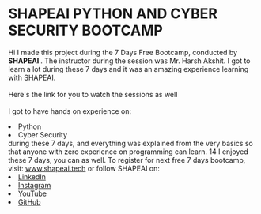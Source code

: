  # SHAPEAI PYTHON AND CYBER SECURITY BOOTCAMP
 Hi I made this project during the 7 Days Free Bootcamp, conducted by <b> SHAPEAI
 </b>.
 The instructor during the session was Mr. Harsh Akshit. I got to
 learn a lot during these 7 days and it was an amazing experience learning with SHAPEAI.
 <br><br>Here's the link for you to watch the sessions as well<br>
 <a href="https://www.youtube.com/watch?v=yZeJTQXvA-I&list=PL7zl8TDRnbuljbDX-DamOSa2h97499sP4">
 </a>
 <br>I got to have hands on experience on:
 <li>Python
 <li>Cyber Security
 <br>during these 7 days, and everything was explained from the very basics so that
 anyone with zero experience on programming can learn. 14 I enjoyed these 7 days, you can as well. To register for next free 7 days bootcamp, visit:
 <a href="https://www.shapeai.tech"> www.shapeai.tech</a>
 or follow SHAPEAI on:
 <li><a href=
 "https://in.linkedin.com/company/shapeai">LinkedIn</a>
 <li><a href=
 "https://www.instagram.com/shape.ai/?hl=en">Instagram</a>
 <li><a
 href=
 "https://www.youtube.com/channel/UCTUVDLTW9meuDXWcbmISPdA">YouTube
 </a>
 <li><a href=
 "https://github.com/shapeai">GitHub</a>

